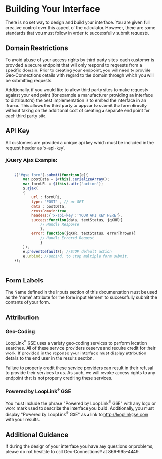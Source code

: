 # Building Your Interface
There is no set way to design and build your interface. You are given full creative control over this aspect of the calculator.  However, there are some standards that you must follow in order to successfully submit requests.

## Domain Restrictions
To avoid abuse of your access rights by third party sites, each customer is provided a secure endpoint that will only respond to requests from a specific domain. Prior to creating your endpoint, you will need to provide Geo-Connections details with regard to the domain through which you will be submitting requests.

Additionally, if you would like to allow third party sites to make requests against your end point (for example a manufacturer providing an interface to distributors) the best implementation is to embed the interface in an iframe. This allows the third party to appear to submit the form directly without taking on the additional cost of creating a separate end point for each third party site.

## API Key
All customers are provided a unique api key which must be included in the request header as 'x-api-key'.

### jQuery Ajax Example:

```js

	$("#gse_form").submit(function(e){
		var postData = $(this).serializeArray();
		var formURL = $(this).attr("action");
		$.ajax(
		{
			url : formURL,
			type: "POST" , // or GET
			data : postData,
			crossDomain:true,
			headers:{'x-api-key':'YOUR API KEY HERE'},
			success:function(data, textStatus, jqXHR){
				// Handle Response
				},
			error: function(jqXHR, textStatus, errorThrown){
				// Handle Errored Request
				}
		});
		e.preventDefault(); //STOP default action
		e.unbind; //unbind. to stop multiple form submit.
	});
	
```

## Form Labels
The Name defined in the Inputs section of this documentation must be used as the 'name' attribute for the form input element to successfully submit the contents of your form.

## Attribution

### Geo-Coding
LoopLink<sup>&reg;</sup> GSE uses a variety geo-coding services to perform location searches. All of these service providers deserve and require credit for their work. If provided in the reponse your interface must display attribution details to the end user in the results section.

Failure to properly credit these service providers can result in their refusal to provide their services to us. As such, we will revoke access rights to any endpoint that is not properly crediting these services.

### Powered by LoopLink<sup>&reg;</sup> GSE

You must include the phrase "Powered by LoopLink<sup>&reg;</sup> GSE" with any logo or word mark used to describe the interface you build. Additionally, you must display "Powered by LoopLink<sup>&reg;</sup> GSE" as a link to http://looplinkgse.com with your results.

## Additional Guidance
If during the design of your interface you have any questions or problems, please do not hesitate to call Geo-Connections&reg; at 866-995-4449.